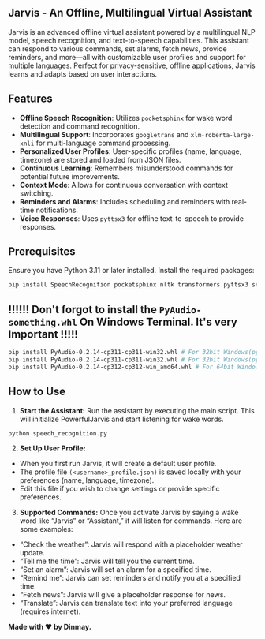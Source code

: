 ## Jarvis - An Offline, Multilingual Virtual Assistant

Jarvis is an advanced offline virtual assistant powered by a multilingual NLP model, speech recognition, and text-to-speech capabilities. This assistant can respond to various commands, set alarms, fetch news, provide reminders, and more—all with customizable user profiles and support for multiple languages. Perfect for privacy-sensitive, offline applications, Jarvis learns and adapts based on user interactions.

## Features

- **Offline Speech Recognition**: Utilizes `pocketsphinx` for wake word detection and command recognition.
- **Multilingual Support**: Incorporates `googletrans` and `xlm-roberta-large-xnli` for multi-language command processing.
- **Personalized User Profiles**: User-specific profiles (name, language, timezone) are stored and loaded from JSON files.
- **Continuous Learning**: Remembers misunderstood commands for potential future improvements.
- **Context Mode**: Allows for continuous conversation with context switching.
- **Reminders and Alarms**: Includes scheduling and reminders with real-time notifications.
- **Voice Responses**: Uses `pyttsx3` for offline text-to-speech to provide responses.

## Prerequisites

Ensure you have Python 3.11 or later installed. Install the required packages:

```bash
pip install SpeechRecognition pocketsphinx nltk transformers pyttsx3 schedule googletrans==4.0.0-rc1
```
## !!!!!! Don't forgot to install the ```PyAudio-something.whl``` On Windows Terminal. It's very Important !!!!!
```bash
pip install PyAudio-0.2.14-cp311-cp311-win32.whl # For 32bit Windows(python 3.11)
pip install PyAudio-0.2.14-cp311-cp311-win32.whl # For 32bit Windows(python 3.12)
pip install PyAudio-0.2.14-cp312-cp312-win_amd64.whl # For 64bit Windows(python 3.12)
```
## How to Use
1. **Start the Assistant:** Run the assistant by executing the main script. This will initialize PowerfulJarvis and start listening for wake words.
```bash
python speech_recognition.py
```
2. **Set Up User Profile:**
- When you first run Jarvis, it will create a default user profile.
- The profile file ```(<username>_profile.json)``` is saved locally with your preferences (name, language, timezone).
- Edit this file if you wish to change settings or provide specific preferences.
3. **Supported Commands:** Once you activate Jarvis by saying a wake word like “Jarvis” or “Assistant,” it will listen for commands. Here are some examples:
- “Check the weather”: Jarvis will respond with a placeholder weather update.
- “Tell me the time”: Jarvis will tell you the current time.
- “Set an alarm”: Jarvis will set an alarm for a specified time.
- “Remind me”: Jarvis can set reminders and notify you at a specified time.
- “Fetch news”: Jarvis will give a placeholder response for news.
- “Translate”: Jarvis can translate text into your preferred language (requires internet).

**Made with ❤️ by Dinmay.**
